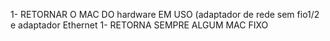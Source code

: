 1- RETORNAR O MAC DO hardware EM USO (adaptador de rede sem fio1/2 e adaptador Ethernet
1- RETORNA SEMPRE ALGUM MAC FIXO
